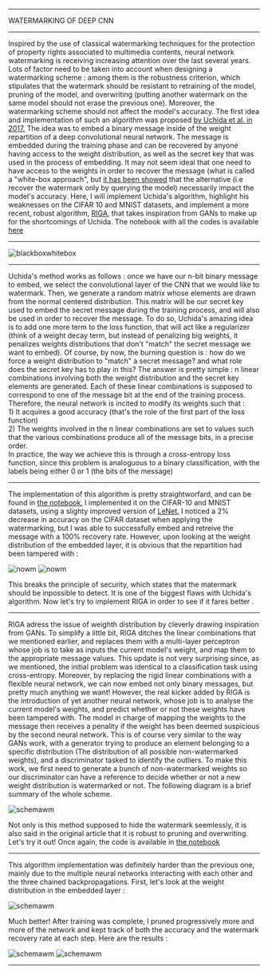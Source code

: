 
---

<p class="titletext">WATERMARKING OF DEEP CNN</p>

---

<p class="articletext"> Inspired by the use of classical watermarking techniques for the protection of property rights associated to multimedia contents, neural network watermarking is receiving increasing attention over the last several years. Lots of factor need to be taken into account when designing a watermarking scheme : among them is the robustness criterion, which stipulates that the watermark should be resistant to retraining of the model, pruning of the model, and overwriting (putting another watermark on the same model should not erase the previous one). Moreover, the watermarking scheme should not affect the model's accuracy. The first idea and implementation of such an algorithm was proposed <a href="https://arxiv.org/abs/1701.04082" class="linkedinlink">by Uchida et al. in 2017.</a> The idea was to embed a binary message inside of the weight repartition of a deep convolutional neural network. The message is embedded during the training phase and can be recovered by anyone having access to the weight distribution, as well as the secret key that was used in the process of embedding. It may not seem ideal that one need to have access to the weights in order to recover the message (what is called a "white-box approach", but <a href="https://arxiv.org/abs/1906.07745" class="linkedinlink">it has been showed</a> that the alternative (i.e recover the watermark only by querying the model) necessarily impact the model's accuracy. Here, I will implement Uchida's algorithm, highlight his weaknesses on the CIFAR 10 and MNIST datasets, and implement a more recent, robust algorithm, <a href="https://arxiv.org/abs/1910.14268" class="linkedinlink">RIGA</a>, that takes inspiration from GANs to make up for the shortcomings of Uchida. The notebook with all the codes is available <a href="https://colab.research.google.com/drive/1DUnfiuhqV2FR3V9jndP47zLTmsFhyNh2" class="linkedinlink">here</a> </p> 

---

<img src="images/blackboxwhitebox.png?raw=true" alt="blackboxwhitebox"/>

---

<p class="articletext">Uchida's method works as follows : once we have our n-bit binary message to embed, we select the convolutional layer of the CNN that we would like to watermark. Then, we generate a random matrix whose elements are drawn from the normal centered distribution. This matrix will be our secret key used to embed the secret message during the training process, and will also be used in order to recover the message. To do so, Uchida's amazing idea is to add one more term to the loss function, that will act like a regularizer (think of a weight decay term, but instead of penalizing big weights, it penalizes weights distributions that don't "match" the secret message we want to embed). Of course, by now, the burning question is : how do we force a weight distribution to "match" a secret message? and what role does the secret key has to play in this? The answer is pretty simple : n linear combinations involving both the weight distribution and the secret key elements are generated. Each of these linear combinations is supposed to correspond to one of the message bit at the end of the training process. Therefore, the neural network is incited to modify its weights such that : <br>
1) It acquires a good accuracy (that's the role of the first part of the loss function) <br>
2) The weights involved in the n linear combinations are set to values such that the various combinations produce all of the message bits, in a precise order.<br>
In practice, the way we achieve this is through a cross-entropy loss function, since this problem is analoguous to a binary classification, with the labels being either 0 or 1 (the bits of the message) </p>

---

<p class="articletext">The implementation of this algorithm is pretty straightworfard, and can be found in <a href="https://colab.research.google.com/drive/1DUnfiuhqV2FR3V9jndP47zLTmsFhyNh2" class="linkedinlink">the notebook.</a> I implemented it on the CIFAR-10 and MNIST datasets, using a slighty improved version of <a href="https://en.wikipedia.org/wiki/LeNet" class="linkedinlink">LeNet.</a> I noticed a 2% decrease in accuracy on the CIFAR dataset when applying the watermarking, but I was able to successfully embed and retreive the message with a 100% recovery rate. However, upon looking at the weight distribution of the embedded layer, it is obvious that the repartition had been tampered with :</p>

<img src="images/no_wm_mnist.png?raw=true" alt="nowm"/>
<img src="images/uchida_mnist.png?raw=true" alt="nowm"/>

<p class="articletext">This breaks the principle of security, which states that the matermark should be inpossible to detect. It is one of the biggest flaws with Uchida's algorithm. Now let's try to implement RIGA in order to see if it fares better .</p>

---

<p class="articletext">RIGA adress the issue of weighth distribution by cleverly drawing inspiration from GANs. To simplify a little bit, RIGA ditches the linear combinations that we mentioned earlier, and replaces them with a multi-layer perceptron whose job is to take as inputs the current model's weight, and map them to the appropriate message values. This update is not very surprising since, as we mentioned, the initial problem was identical to a classification task using cross-entropy. Moreover, by replacing the rigid linear combinations with a flexible neural network, we can now embed not only binary messages, but pretty much anything we want! However, the real kicker added by RIGA is the introduction of yet another neural network, whose job is to analyse the current model's weights, and predict whether or not these weights have been tampered with. The model in charge of mapping the weights to the message then receives a penality if the weight has been deemed suspicious by the second neural network. This is of course very similar to the way GANs work, with a generator trying to produce an element belonging to a specific distribution (The distribution of all possible non-watermarked weights), and a discriminator tasked to identify the outliers. To make this work, we first need to generate a bunch of non-watermarked weights so our discriminator can have a reference to decide whether or not a new weight distribution is watermarked or not. The following diagram is a brief summary of the whole scheme.</p>


<img src="images/schemawm.png?raw=true" alt="schemawm"/>

<p class="articletext">Not only is this method supposed to hide the watermark seemlessly, it is also said in the original article that it is robust to pruning and overwriting. Let's try it out! Once again, the code is available in <a href="https://colab.research.google.com/drive/1DUnfiuhqV2FR3V9jndP47zLTmsFhyNh2" class="linkedinlink">the notebook</a></p>

---

<p class="articletext">This algorithm implementation was definitely harder than the previous one, mainly due to the multiple neural networks interacting with each other and the three chained backpropagations. First, let's look at the weight distribution in the embedded layer :</p>

<img src="images/cifar_riga_pruning.png?raw=true" alt="schemawm"/>

<p class="articletext">Much better! After training was complete, I pruned progressively more and more of the network and kept track of both the accuracy and the watermark recovery rate at each step. Here are the results :</p>

<img src="images/cifar_riga_pruning.png?raw=true" alt="schemawm"/>
<img src="images/cifar_uchida_pruning.png?raw=true" alt="schemawm"/>

---

